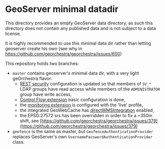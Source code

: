 GeoServer minimal datadir
=========================

This directory provides an empty GeoServer data directory, as such this directory does not contain any published data and is not subject to a data license.

It is highly recommended to use this minimal data dir rather than letting geoserver create his own (see why in https://github.com/georchestra/georchestra/issues/600)

This repository holds two branches:
 - ```master``` contains geoserver's minimal data dir, with a very light geOrchestra flavor:
   - [REST security](http://docs.geoserver.org/2.3.2/user/security/rest.html) configuration is updated so that members of ```SV_*``` LDAP groups have read access while members of the ```ADMINISTRATOR``` group have write access,
   - [Control Flow extension](http://docs.geoserver.org/2.3.2/user/extensions/controlflow/index.html) basic configuration is done,
   - the [monitoring extension](http://docs.geoserver.org/2.3.2/user/extensions/monitoring/index.html) is configured with the 'live' profile,
   - the integrated GeoWebCache has [directWMSIntegration](http://docs.geoserver.org/2.3.2/user/geowebcache/using.html#direct-integration-with-geoserver-wms) enabled,
   - the EPSG:27572 srs has been overridden in order to fix a ~350m shift, see [https://github.com/georchestra/georchestra/issues/379](https://github.com/georchestra/georchestra/issues/379)
 - ```geofence``` is the same as master, but ```GeofenceAuthenticationProvider``` replaces GeoServer's own ```UsernamePasswordAuthenticationProvider``` class.
